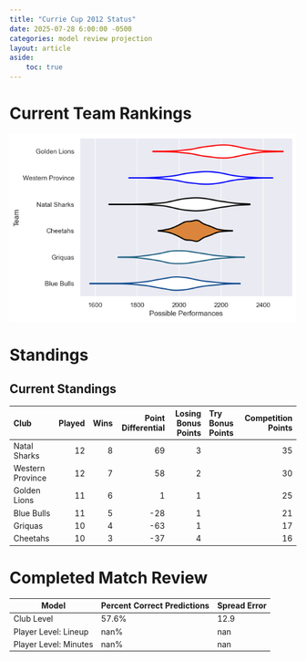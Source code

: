```yaml
---  
title: "Currie Cup 2012 Status"  
date: 2025-07-28 6:00:00 -0500  
categories: model review projection  
layout: article  
aside:  
    toc: true  
---
```

# Current Team Rankings


![Club Rankings](plots/rankings_Currie_Cup_2012.png)
# Standings

## Current Standings


| Club             |   Played |   Wins |   Point Differential |   Losing Bonus Points | Try Bonus Points   |   Competition Points |
|:-----------------|---------:|-------:|---------------------:|----------------------:|:-------------------|---------------------:|
| Natal Sharks     |       12 |      8 |                   69 |                     3 |                    |                   35 |
| Western Province |       12 |      7 |                   58 |                     2 |                    |                   30 |
| Golden Lions     |       11 |      6 |                    1 |                     1 |                    |                   25 |
| Blue Bulls       |       11 |      5 |                  -28 |                     1 |                    |                   21 |
| Griquas          |       10 |      4 |                  -63 |                     1 |                    |                   17 |
| Cheetahs         |       10 |      3 |                  -37 |                     4 |                    |                   16 |



# Completed Match Review


| Model | Percent Correct Predictions | Spread Error |
| ------ | ------ | ------ |
| Club Level | 57.6% | 12.9 |
| Player Level: Lineup | nan% | nan |
| Player Level: Minutes | nan% | nan |

